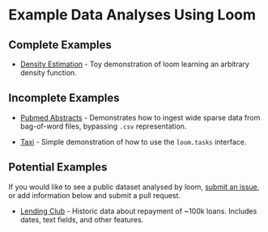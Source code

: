 # Example Data Analyses Using Loom

## Complete Examples

*   [Density Estimation](/examples/fox/) -
    Toy demonstration of loom learning an arbitrary density function.

## Incomplete Examples

*   [Pubmed Abstracts](/exmaples/pubmed) -
    Demonstrates how to ingest wide sparse data from bag-of-word files,
    bypassing `.csv` representation.

*   [Taxi](/examples/taxi) -
    Simple demonstration of how to use the `loom.tasks` interface.

## Potential Examples

If you would like to see a public dataset analysed by loom,
[submit an issue](https://github.com/priorknowledge/loom/issues/new),
or add information below and submit a pull request.

*   [Lending Club](https://www.lendingclub.com/info/download-data.action) -
    Historic data about repayment of ~100k loans.
    Includes dates, text fields, and other features.
